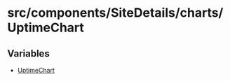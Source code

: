 # src/components/SiteDetails/charts/UptimeChart

## Variables

- [UptimeChart](variables/UptimeChart.md)
